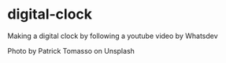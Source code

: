 # digital-clock

Making a digital clock by following a youtube video by Whatsdev

Photo by Patrick Tomasso on Unsplash
